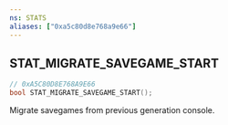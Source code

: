 ```yaml
---
ns: STATS
aliases: ["0xa5c80d8e768a9e66"]
---
```

## STAT_MIGRATE_SAVEGAME_START

```c
// 0xA5C80D8E768A9E66
bool STAT_MIGRATE_SAVEGAME_START();
```

Migrate savegames from previous generation console.

